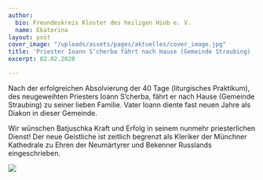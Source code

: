 ```yaml
---
author:
  bio: Freundeskreis Kloster des heiligen Hiob e. V.
  name: Ekaterina
layout: post
cover_image: "/uploads/assets/pages/aktuelles/cover_image.jpg"
title: 'Priester Ioann S’cherba fährt nach Hause (Gemeinde Straubing) '
excerpt: 02.02.2020

---
```

Nach der erfolgreichen Absolvierung der 40 Tage (liturgisches Praktikum), des neugeweihten Priesters Ioann S’cherba, fährt er nach Hause (Gemeinde Straubing) zu seiner lieben Familie. Vater Ioann diente fast neuen Jahre als Diakon in dieser Gemeinde.

Wir wünschen Batjuschka Kraft und Erfolg in seinem nunmehr priesterlichen Dienst! Der neue Geistliche ist zeitlich begrenzt als Kleriker der Münchner Kathedrale zu Ehren der Neumärtyrer und Bekenner Russlands eingeschrieben.

![](https://res.cloudinary.com/hiobmon/image/upload/v1580649522/media/2020/967d3579-52ed-47d3-abcc-db7f53e9c9b5_2_rvad1h.jpg)